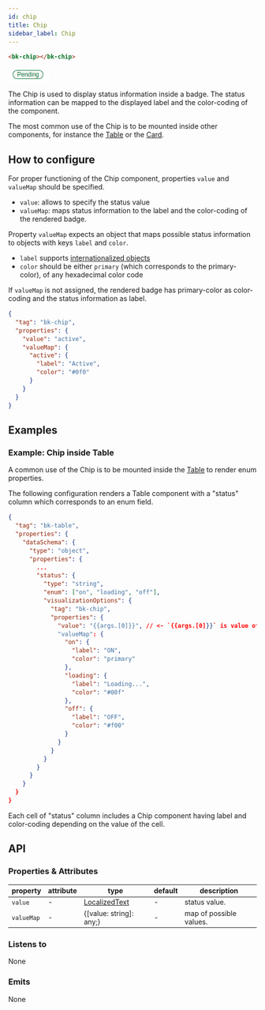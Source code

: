 ```yaml
---
id: chip
title: Chip
sidebar_label: Chip
---
```

<!--
WARNING:
This file is automatically generated. Please edit the 'README' file of the corresponding component and run `yarn copy:docs`
-->

[img-bk-chip]: img/bk-chip.png
[localized-text]: ../40_core_concepts.md#localization-and-i18n
[table-custom-component]: ./510_table.md#web-component-into-cells
[card-custom-component]: ./140_card.md#mount-web-components-in-card-body



```html
<bk-chip></bk-chip>
```

![bk-chip][img-bk-chip]


The Chip is used to display status information inside a badge.
The status information can be mapped to the displayed label and the color-coding of the component.

The most common use of the Chip is to be mounted inside other components, for instance the [Table][table-custom-component] or the [Card][card-custom-component].

## How to configure

For proper functioning of the Chip component, properties `value` and `valueMap` should be specified.
  - `value`:  allows to specify the status value
  - `valueMap`: maps status information to the label and the color-coding of the rendered badge.


Property `valueMap` expects an object that maps possible status information to objects with keys `label` and `color`.
  - `label` supports [internationalized objects][localized-text]
  - `color` should be either `primary` (which corresponds to the primary-color), of any hexadecimal color code

If `valueMap` is not assigned, the rendered badge has primary-color as color-coding and the status information as label.

```json
{
  "tag": "bk-chip",
  "properties": {
    "value": "active",
    "valueMap": {
      "active": {
        "label": "Active",
        "color": "#0f0"
      }
    }
  }
}
```


## Examples

### Example: Chip inside Table

A common use of the Chip is to be mounted inside the [Table][table-custom-component] to render enum properties.

The following configuration renders a Table component with a "status" column which corresponds to an enum field.

```json
{
  "tag": "bk-table",
  "properties": {
    "dataSchema": {
      "type": "object",
      "properties": {
        ...
        "status": {
          "type": "string",
          "enum": ["on", "loading", "off"],
          "visualizationOptions": {
            "tag": "bk-chip",
            "properties": {
              "value": "{{args.[0]}}", // <- `{{args.[0]}}` is value of the table cell
              "valueMap": {
                "on": {
                  "label": "ON",
                  "color": "primary"
                },
                "loading": {
                  "label": "Loading...",
                  "color": "#00f"
                },
                "off": {
                  "label": "OFF",
                  "color": "#f00"
                }
              }
            }
          }
        }
      }
    }
  }
}
```
Each cell of "status" column includes a Chip component having label and color-coding depending on the value of the cell.

## API

### Properties & Attributes

| property   | attribute | type                            | default | description             |
| ---------- | --------- | ------------------------------- | ------- | ----------------------- |
| `value`    | -         | [LocalizedText][localized-text] | -       | status value.           |
| `valueMap` | -         | {[value: string]: any;}         | -       | map of possible values. |

### Listens to

None

### Emits

None
